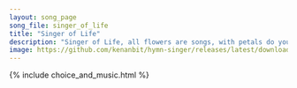 ```yaml
---
layout: song_page
song_file: singer_of_life
title: "Singer of Life"
description: "Singer of Life, all flowers are songs, with petals do you write. Singer of Life, you color the earth, dazzling the eye with birds red and bright. Joy ... english theist 1part chords"
image: https://github.com/kenanbit/hymn-singer/releases/latest/download/singer_of_life-trad.png
---
```


{% include choice_and_music.html %}